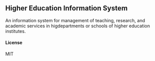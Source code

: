 ## Higher Education Information System

An information system for management of teaching, research, and academic services in higdepartments or schools of higher education institutes.

#### License

MIT